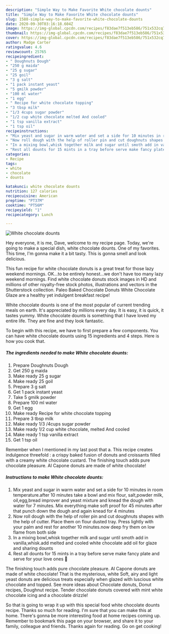 ```yaml
---
description: "Simple Way to Make Favorite White chocolate dounts"
title: "Simple Way to Make Favorite White chocolate dounts"
slug: 1588-simple-way-to-make-favorite-white-chocolate-dounts
date: 2020-09-30T03:16:18.604Z
image: https://img-global.cpcdn.com/recipes/f83dae7f513eb586/751x532cq70/white-chocolate-dounts-recipe-main-photo.jpg
thumbnail: https://img-global.cpcdn.com/recipes/f83dae7f513eb586/751x532cq70/white-chocolate-dounts-recipe-main-photo.jpg
cover: https://img-global.cpcdn.com/recipes/f83dae7f513eb586/751x532cq70/white-chocolate-dounts-recipe-main-photo.jpg
author: Madge Carter
ratingvalue: 4.6
reviewcount: 25765
recipeingredient:
- " Doughnuts Dough"
- "250 g maida"
- "25 g sugar"
- "25 goil"
- "3 g salt"
- "1 pack instant yeast"
- "5 gmilk powder"
- "100 ml water"
- "1 egg"
- " Recipe for white chocolate topping"
- "3 tbsp milk"
- "1/3 4cups sugar powder"
- "1/2 cup white chocolate melted And cooled"
- "1 tsp vanilla extract"
- "1 tsp oil"
recipeinstructions:
- "Mix yeast and sugar in warm water and set a side for 10 minutes in room temperature.after 10 minutes take a bowl and mix flour, salt,powder milk, oil,egg,bread improver and yeast mixture and knead the dough with water for 7 minutes. Mix everything make soft proof for 45 minutes after that punch down the dough and again knead for 4 minutes"
- "Now roll dough with the help of roller pin and cut doughnuts shapes with the help of cutter. Place them on flour dusted tray. Press lightly with your palm and rest for another 10 minutes.now deep fry them on low flame from both side"
- "In a mixing bowl,whisk together milk and sugar until smoth add in vanilla,whisk.add melted and cooled white chocolate add oil for glaze and sharing dounts"
- "Rest all dounts for 15 mints in a tray before serve make fancy plate and serve for your love ones 🥰"
categories:
- Recipe
tags:
- white
- chocolate
- dounts

katakunci: white chocolate dounts 
nutrition: 127 calories
recipecuisine: American
preptime: "PT37M"
cooktime: "PT56M"
recipeyield: "1"
recipecategory: Lunch

---
```



![White chocolate dounts](https://img-global.cpcdn.com/recipes/f83dae7f513eb586/751x532cq70/white-chocolate-dounts-recipe-main-photo.jpg)

Hey everyone, it is me, Dave, welcome to my recipe page. Today, we're going to make a special dish, white chocolate dounts. One of my favorites. This time, I'm gonna make it a bit tasty. This is gonna smell and look delicious.

This fun recipe for white chocolate donuts is a great treat for those lazy weekend mornings. OK…to be entirely honest…we don&#39;t have too many lazy weekend mornings. Find white chocolate donuts stock images in HD and millions of other royalty-free stock photos, illustrations and vectors in the Shutterstock collection. Paleo Baked Chocolate Donuts White Chocolate Glaze are a healthy yet indulgent breakfast recipe!

White chocolate dounts is one of the most popular of current trending meals on earth. It's appreciated by millions every day. It is easy, it is quick, it tastes yummy. White chocolate dounts is something that I have loved my entire life. They are fine and they look fantastic.


To begin with this recipe, we have to first prepare a few components. You can have white chocolate dounts using 15 ingredients and 4 steps. Here is how you cook that.

<!--inarticleads1-->

##### The ingredients needed to make White chocolate dounts:

1. Prepare  Doughnuts Dough
1. Get 250 g maida
1. Make ready 25 g sugar
1. Make ready 25 goil
1. Prepare 3 g salt
1. Get 1 pack instant yeast
1. Take 5 gmilk powder
1. Prepare 100 ml water
1. Get 1 egg
1. Make ready  Recipe for white chocolate topping
1. Prepare 3 tbsp milk
1. Make ready 1/3 /4cups sugar powder
1. Make ready 1/2 cup white chocolate, melted And cooled
1. Make ready 1 tsp vanilla extract
1. Get 1 tsp oil


Remember when I mentioned in my last post that a. This recipe creates indulgence threefold : a crispy baked fusion of donuts and croissants filled with a creamy white chocolate custard. The finishing touch adds pure chocolate pleasure. Al Capone donuts are made of white chocolate! 

<!--inarticleads2-->

##### Instructions to make White chocolate dounts:

1. Mix yeast and sugar in warm water and set a side for 10 minutes in room temperature.after 10 minutes take a bowl and mix flour, salt,powder milk, oil,egg,bread improver and yeast mixture and knead the dough with water for 7 minutes. Mix everything make soft proof for 45 minutes after that punch down the dough and again knead for 4 minutes
1. Now roll dough with the help of roller pin and cut doughnuts shapes with the help of cutter. Place them on flour dusted tray. Press lightly with your palm and rest for another 10 minutes.now deep fry them on low flame from both side
1. In a mixing bowl,whisk together milk and sugar until smoth add in vanilla,whisk.add melted and cooled white chocolate add oil for glaze and sharing dounts
1. Rest all dounts for 15 mints in a tray before serve make fancy plate and serve for your love ones 🥰


The finishing touch adds pure chocolate pleasure. Al Capone donuts are made of white chocolate! That is the mysterious, white Soft, airy and light yeast donuts are delicious treats especially when glazed with luscious white chocolate and topped. See more ideas about Chocolate donuts, Donut recipes, Doughnut recipe. Tender chocolate donuts covered with mint white chocolate icing and a chocolate drizzle! 

So that is going to wrap it up with this special food white chocolate dounts recipe. Thanks so much for reading. I'm sure that you can make this at home. There's gonna be more interesting food at home recipes coming up. Remember to bookmark this page on your browser, and share it to your family, colleague and friends. Thanks again for reading. Go on get cooking!
